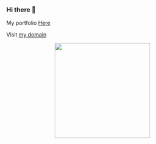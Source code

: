 
### Hi there 👋
My portfolio [Here](https://pablor9080.github.io/Portfolio/)

Visit <a href="http://pabloarmarin.me/">my domain</a>

<p align= "center" >
  <img src= "https://studio.code.org/v3/assets/vuNo7tyykuCe9jPv2rZeq9YHW91p50BUj5LNgsDJF4U/Boss_BlueBaby.gif" width = 250/>
</p>
<!--
<p align="center">
<img src ="https://c.tenor.com/71O-eBqXONcAAAAd/wasted-hungover.gif"/> 
</p>
-->
<!--
**PabloR9080/PabloR9080** is a ✨ _special_ ✨ repository because its `README.md` (this file) appears on your GitHub profile.

Here are some ideas to get you started:

- 🔭 I’m currently working on ...
- 🌱 I’m currently learning ...
- 👯 I’m looking to collaborate on ...
- 🤔 I’m looking for help with ...
- 💬 Ask me about ...
- 📫 How to reach me: ...
- 😄 Pronouns: ...
- ⚡ Fun fact: ...
-->
